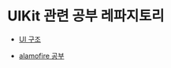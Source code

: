 # UIKit 관련 공부 레파지토리

- [UI 구조](https://github.com/BOLTB0X/UIkit/tree/main/Study/UI%20structure)
  <br/>

- [alamofire 공부](https://github.com/BOLTB0X/UIkit/tree/main/Study/alamofire)
  <br/>

